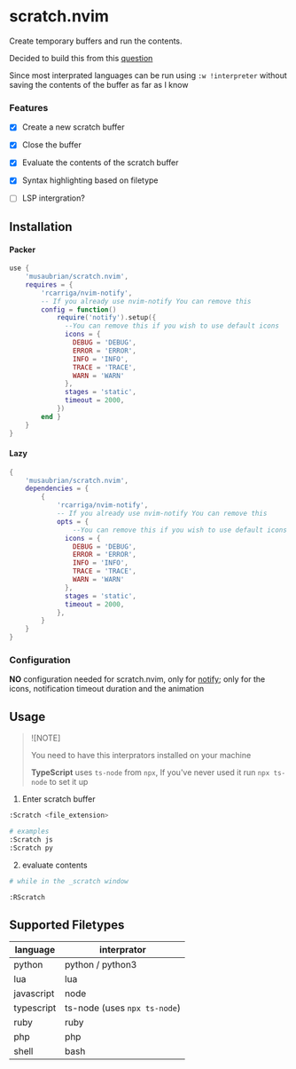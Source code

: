 # scratch.nvim

Create temporary buffers and run the contents.

Decided to build this from this [question](https://vi.stackexchange.com/questions/11310/what-is-a-scratch-window)

Since most interprated languages can be run using `:w !interpreter` without saving the contents of the buffer as far as I know



### Features

- [x] Create a new scratch buffer
- [x] Close the buffer
- [x] Evaluate the contents of the scratch buffer
- [x] Syntax highlighting based on filetype
- [ ] LSP intergration?


## Installation

#### Packer

```lua
use {
    'musaubrian/scratch.nvim',
    requires = {
        'rcarriga/nvim-notify',
        -- If you already use nvim-notify You can remove this
        config = function()
            require('notify').setup({
              --You can remove this if you wish to use default icons
              icons = {
                DEBUG = 'DEBUG',
                ERROR = 'ERROR',
                INFO = 'INFO',
                TRACE = 'TRACE',
                WARN = 'WARN'
              },
              stages = 'static',
              timeout = 2000,
            })
        end }
    }
}
```


#### Lazy

```lua
{
    'musaubrian/scratch.nvim',
    dependencies = {
        {
            'rcarriga/nvim-notify',
            -- If you already use nvim-notify You can remove this
            opts = {
                --You can remove this if you wish to use default icons
              icons = {
                DEBUG = 'DEBUG',
                ERROR = 'ERROR',
                INFO = 'INFO',
                TRACE = 'TRACE',
                WARN = 'WARN'
              },
              stages = 'static',
              timeout = 2000,
            },
        }
    }
}

```

### Configuration
**NO** configuration needed for scratch.nvim, only for [notify]('https://github.com/rcarriga/nvim-notify');
only for the icons, notification timeout duration and the animation



## Usage

> ![NOTE]
> 
> You need to have this interprators installed on your machine
> 
> **TypeScript** uses `ts-node` from `npx`, If you've never used it run `npx ts-node` to set it up

1. Enter scratch buffer
```sh
:Scratch <file_extension>

# examples
:Scratch js
:Scratch py
```

2. evaluate contents

```sh
# while in the _scratch window

:RScratch
```



## Supported Filetypes

language   | interprator
---        | ---
python     | python / python3
lua        | lua
javascript | node
typescript | ts-node (uses `npx ts-node`)
ruby       | ruby
php        | php
shell      | bash
